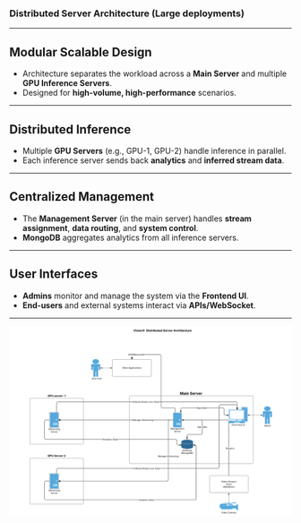 ### Distributed Server Architecture (Large deployments)

---

## Modular Scalable Design
- Architecture separates the workload across a **Main Server** and multiple **GPU Inference Servers**.  
- Designed for **high-volume, high-performance** scenarios.

---

## Distributed Inference
- Multiple **GPU Servers** (e.g., GPU-1, GPU-2) handle inference in parallel.  
- Each inference server sends back **analytics** and **inferred stream data**.

---

## Centralized Management
- The **Management Server** (in the main server) handles **stream assignment**, **data routing**, and **system control**.  
- **MongoDB** aggregates analytics from all inference servers.

---

## User Interfaces
- **Admins** monitor and manage the system via the **Frontend UI**.  
- **End-users** and external systems interact via **APIs/WebSocket**.

---



![VisionX Distributed server architecture](../assets/Picture15.png)
